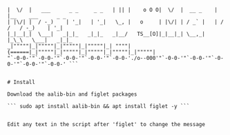 ```  __  __                            _  _           __  __            _                     
|  \/  |   ___      _ _     _ _   | || |    o O O|  \/  |  __ _    | |__    ___      _ _  
| |\/| |  / -_)    | '_|   | '_|   \_, |   o     | |\/| | / _` |   | / /   / -_)    | '_| 
|_|__|_|  \___|   _|_|_   _|_|_   _|__/   TS__[O]|_|__|_| \__,_|   |_\_\   \___|   _|_|_  
_|"""""|_|"""""|_|"""""|_|"""""|_| """"| {======|_|"""""|_|"""""|_|"""""|_|"""""|_|"""""| 
"`-0-0-'"`-0-0-'"`-0-0-'"`-0-0-'"`-0-0-'./o--000'"`-0-0-'"`-0-0-'"`-0-0-'"`-0-0-'"`-0-0-' ```


# Install 

Download the aalib-bin and figlet packages 

``` sudo apt install aalib-bin && apt install figlet -y ```


Edit any text in the script after 'figlet' to change the message 



